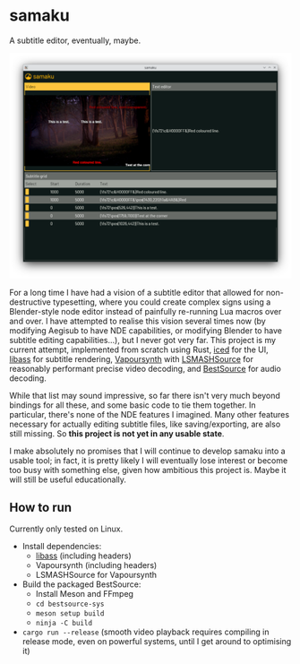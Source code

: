 # samaku

A subtitle editor, eventually, maybe.

![Screenshot](https://github.com/meew0/samaku/blob/master/screenshot.png?raw=true)

For a long time I have had a vision of a subtitle editor that allowed for non-destructive typesetting, where you could
create complex signs using a Blender-style node editor instead of painfully re-running Lua macros over and over. I have
attempted to realise this vision several times now (by modifying Aegisub to have NDE capabilities, or modifying Blender
to have subtitle editing capabilities...), but I never got very far. This project is my current attempt, implemented
from scratch using Rust,  [iced](https://github.com/iced-rs/iced) for the UI, [libass](https://github.com/libass/libass)
for subtitle rendering, [Vapoursynth](https://www.vapoursynth.com/)
with [LSMASHSource](https://github.com/HomeOfAviSynthPlusEvolution/L-SMASH-Works/blob/master/VapourSynth/README) for
reasonably performant precise video decoding, and [BestSource](https://github.com/vapoursynth/bestsource) for audio
decoding.

While that list may sound impressive, so far there isn't very much beyond bindings for all these, and some basic code to
tie them together. In particular, there's none of the NDE features I imagined. Many other features necessary for
actually editing subtitle files, like saving/exporting, are also still missing. So **this project is not yet in any
usable state**.

I make absolutely no promises that I will continue to develop samaku into a usable tool; in fact, it is pretty likely I
will eventually lose interest or become too busy with something else, given how ambitious this project is. Maybe it will
still be useful educationally.

## How to run

Currently only tested on Linux.

- Install dependencies:
    - [libass](https://github.com/libass/libass) (including headers)
    - Vapoursynth (including headers)
    - LSMASHSource for Vapoursynth
- Build the packaged BestSource:
    - Install Meson and FFmpeg
    - `cd bestsource-sys`
    - `meson setup build`
    - `ninja -C build`
- `cargo run --release` (smooth video playback requires compiling in release mode, even on powerful systems, until I get
  around to optimising it)
